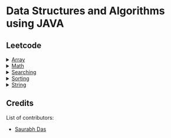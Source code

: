 # Data Structures and Algorithms using JAVA

## Leetcode

<details>
<summary><a href="https://github.com/suman-saurabh-das/problem-solving__dsa__java/tree/main/src/array">Array</a></summary>

- 001 [Concatenation of array](https://github.com/suman-saurabh-das/problem-solving__dsa__java/blob/main/src/array/leetcode/P001_Concatenation_of_array.java)
- 002 [Build array from permutation](https://github.com/suman-saurabh-das/problem-solving__dsa__java/blob/main/src/array/leetcode/P002_Build_array_from_permutation.java)
- 003 [Number of good pairs](https://github.com/suman-saurabh-das/problem-solving__dsa__java/blob/main/src/array/leetcode/P003_Number_of_good_pairs.java)
- 004 [Shuffle the array](https://github.com/suman-saurabh-das/problem-solving__dsa__java/blob/main/src/array/leetcode/P004_Shuffle_the_array.java)
- 005 [Find the original array of prefix xor](https://github.com/suman-saurabh-das/problem-solving__dsa__java/blob/main/src/array/leetcode/P005_Find_the_original_array_of_prefix_xor.java)
- 006 [Richest customer wealth](https://github.com/suman-saurabh-das/problem-solving__dsa__java/blob/main/src/array/leetcode/P006_Richest_customer_wealth.java)
- 007 [Number of employees who met the target](https://github.com/suman-saurabh-das/problem-solving__dsa__java/blob/main/src/array/leetcode/P007_Number_of_employees_who_met_the_target.java)
- 008 [Kids with the greatest number of candies](https://github.com/suman-saurabh-das/problem-solving__dsa__java/blob/main/src/array/leetcode/P008_Kids_with_the_greatest_number_of_candies.java)
- 009 [Count pairs whose sum is less than target](https://github.com/suman-saurabh-das/problem-solving__dsa__java/blob/main/src/array/leetcode/P009_Count_pairs_whose_sum_is_less_than_target.java)
- 010 [Running sum of 1D array](https://github.com/suman-saurabh-das/problem-solving__dsa__java/blob/main/src/array/leetcode/P010_Running_sum_of_1D_array.java)
- 011 [Maximum count of positive integer and negative integer](https://github.com/suman-saurabh-das/problem-solving__dsa__java/blob/main/src/array/leetcode/P011_Maximum_count_of_positive_and_negative_integer.java)
- 012 [Find numbers with even number of digits](https://github.com/suman-saurabh-das/problem-solving__dsa__java/blob/main/src/array/leetcode/P012_Find_numbers_with_even_number_of_digits.java)
- 013 [Largest local values in a matrix](https://github.com/suman-saurabh-das/problem-solving__dsa__java/blob/main/src/array/leetcode/P013_Largest_local_values_in_a_matrix.java)
- 014 [How many numbers are smaller than the current number](https://github.com/suman-saurabh-das/problem-solving__dsa__java/blob/main/src/array/leetcode/P014_How_many_numbers_are_smaller_than_the_current_number.java)
- 015 [Left and right sum differences](https://github.com/suman-saurabh-das/problem-solving__dsa__java/blob/main/src/array/leetcode/P015_Left_and_right_sum_differences.java)
- 016 [Max increase to keep city skyline](https://github.com/suman-saurabh-das/problem-solving__dsa__java/blob/main/src/array/leetcode/P016_Max_increase_to_keep_city_skyline.java)
- 017 [Create target array in the given order](https://github.com/suman-saurabh-das/problem-solving__dsa__java/blob/main/src/array/leetcode/P017_Create_target_array_in_given_order.java)
- 018 [Minimum number of operations to move all balls to each box](https://github.com/suman-saurabh-das/problem-solving__dsa__java/blob/main/src/array/leetcode/P018_Minimum_number_of_operations_to_move_all_balls_to_each_box.java)
- 019 [Decompress run-length encoded list](https://github.com/suman-saurabh-das/problem-solving__dsa__java/blob/main/src/array/leetcode/P019_Decompress_run_length_encoded_list.java)
- 020 [Number of laser beams in a bank](https://github.com/suman-saurabh-das/problem-solving__dsa__java/blob/main/src/array/leetcode/P020_Number_of_laser_beams_in_a_bank.java)
</details>

<details>
<summary><a href="https://github.com/suman-saurabh-das/problem-solving__dsa__java/tree/main/src/math">Math</a></summary>

- 001 [Arranging coins](https://github.com/suman-saurabh-das/problem-solving__dsa__java/blob/main/src/math/leetcode/P001_Arranging_coins.java)
- 002 [Sqrt(x)](https://github.com/suman-saurabh-das/problem-solving__dsa__java/blob/main/src/math/leetcode/P002_Find_square_root.java)
- 003 [Missing number](https://github.com/suman-saurabh-das/problem-solving__dsa__java/blob/main/src/math/leetcode/P003_Missing_number.java)
- 004 [Single Number](https://github.com/suman-saurabh-das/problem-solving__dsa__java/blob/main/src/math/leetcode/P004_Single_number.java)
- 005 [Sum of values at indices with K set bits](https://github.com/suman-saurabh-das/problem-solving__dsa__java/blob/main/src/math/leetcode/P005_Sum_of_values_at_indices_with_K_bits.java)
- 006 [Decode XORed array](https://github.com/suman-saurabh-das/problem-solving__dsa__java/blob/main/src/math/leetcode/P006_Decode_XORed_array.java)
- 007 [XOR operation in an array](https://github.com/suman-saurabh-das/problem-solving__dsa__java/blob/main/src/math/leetcode/P007_XOR_operation_in_an_array.java)
- 008 [Number of steps to reduce a number to zero](https://github.com/suman-saurabh-das/problem-solving__dsa__java/blob/main/src/math/leetcode/P008_Number_of_steps_to_reduce_a_number_to_zero.java)
- 009 [Minimum bit flips to convert number](https://github.com/suman-saurabh-das/problem-solving__dsa__java/blob/main/src/math/leetcode/P009_Minimum_bit_flips_to_convert_number.java)
- 010 [Flipping an image](https://github.com/suman-saurabh-das/problem-solving__dsa__java/blob/main/src/math/leetcode/P010_Flipping_an_image.java)
</details>

<details>
<summary><a href="https://github.com/suman-saurabh-das/problem-solving__dsa__java/tree/main/src/searching">Searching</a></summary>

- 001 [Search insert position](https://github.com/suman-saurabh-das/problem-solving__dsa__java/blob/main/src/searching/leetcode/P001_Search_insert_position.java)
- 002 [Find square root](https://github.com/suman-saurabh-das/problem-solving__dsa__java/blob/main/src/searching/leetcode/P002_Find_square_root.java)
- 003 [First bad version](https://github.com/suman-saurabh-das/problem-solving__dsa__java/blob/main/src/searching/leetcode/P003_First_bad_version.java)
- 004 [Guess number higher or lower](https://github.com/suman-saurabh-das/problem-solving__dsa__java/blob/main/src/searching/leetcode/P004_Guess_number_higher_or_lower.java)
- 005 [Valid perfect square](https://github.com/suman-saurabh-das/problem-solving__dsa__java/blob/main/src/searching/leetcode/P005_Valid_perfect_square.java)
- 006 [Arranging coins](https://github.com/suman-saurabh-das/problem-solving__dsa__java/blob/main/src/searching/leetcode/P006_Arranging_coins.java)
- 007 [Binary search](https://github.com/suman-saurabh-das/problem-solving__dsa__java/blob/main/src/searching/leetcode/P007_Binary_search.java)
- 008 [Check if n and its double exist](https://github.com/suman-saurabh-das/problem-solving__dsa__java/blob/main/src/searching/leetcode/P008_Check_if_n_and_its_double_exist.java)
- 009 [Maximum count of positive integer and negative integer](https://github.com/suman-saurabh-das/problem-solving__dsa__java/blob/main/src/searching/leetcode/P009_Maximum_count_of_positive_and_negative_integer.java)
- 010 [Find smallest letter greater than target](https://github.com/suman-saurabh-das/problem-solving__dsa__java/blob/main/src/searching/leetcode/P010_Find_smallest_letter_greater_than_target.java)
- 011 [Count negative numbers in a sorted matrix](https://github.com/suman-saurabh-das/problem-solving__dsa__java/blob/main/src/searching/leetcode/P011_Count_negative_numbers_in_a_sorted_matrix.java)
- 012 [Capacity to ship packages within D days](https://github.com/suman-saurabh-das/problem-solving__dsa__java/blob/main/src/searching/leetcode/P012_Capacity_to_ship_packages_within_D_days.java)
- 013 [Find the distance value between two arrays](https://github.com/suman-saurabh-das/problem-solving__dsa__java/blob/main/src/searching/leetcode/P013_Find_the_distance_value_between_two_arrays.java)
- 014 [Fair candy swap](https://github.com/suman-saurabh-das/problem-solving__dsa__java/blob/main/src/searching/leetcode/P014_Fair_candy_swap.java)
- 015 [Find first and last position of element in sorted array](https://github.com/suman-saurabh-das/problem-solving__dsa__java/blob/main/src/searching/leetcode/P015_Find_first_and_last_position_of_element_in_sorted_array.java)
- 016 [Peak index in a mountain array](https://github.com/suman-saurabh-das/problem-solving__dsa__java/blob/main/src/searching/leetcode/P016_Peak_index_in_a_mountain_array.java)
- 017 [Find peak element](https://github.com/suman-saurabh-das/problem-solving__dsa__java/blob/main/src/searching/leetcode/P017_Find_peak_element.java)
- 018 [Find in mountain array](https://github.com/suman-saurabh-das/problem-solving__dsa__java/blob/main/src/searching/leetcode/P018_Find_in_mountain_array.java)
- 019 [Search in rotated sorted array](https://github.com/suman-saurabh-das/problem-solving__dsa__java/blob/main/src/searching/leetcode/P019_Search_in_rotated_sorted_array.java)
- 020 [Split array largest sum](https://github.com/suman-saurabh-das/problem-solving__dsa__java/blob/main/src/searching/leetcode/P020_Split_array_largest_sum.java)
</details>

<details>
<summary><a href="https://github.com/suman-saurabh-das/problem-solving__dsa__java/tree/main/src/sorting">Sorting</a></summary>

- 001 [Majority element](https://github.com/suman-saurabh-das/problem-solving__dsa__java/blob/main/src/sorting/leetcode/P001_Majority_element.java)
- 002 [Contains duplicate](https://github.com/suman-saurabh-das/problem-solving__dsa__java/blob/main/src/sorting/leetcode/P002_Contains_duplicate.java)
- 003 [Widest vertical area between two points containing no points](https://github.com/suman-saurabh-das/problem-solving__dsa__java/blob/main/src/sorting/leetcode/P003_Widest_vertical_area_between_two_points_containing_no_points.java)
- 004 [Find target indices after sorting array](https://github.com/suman-saurabh-das/problem-solving__dsa__java/blob/main/src/sorting/leetcode/P004_Find_target_indices_after_sorting_array.java)
- 005 [Merge sorted array](https://github.com/suman-saurabh-das/problem-solving__dsa__java/blob/main/src/sorting/leetcode/P005_Merge_sorted_array.java)
- 006 [Valid anagram](https://github.com/suman-saurabh-das/problem-solving__dsa__java/blob/main/src/sorting/leetcode/P006_Valid_anagram.java)
- 007 [Sort the students by their Kth score](https://github.com/suman-saurabh-das/problem-solving__dsa__java/blob/main/src/sorting/leetcode/P007_Sort_the_students_by_their_Kth_score.java)
- 008 [Maximum number of coins you can get](https://github.com/suman-saurabh-das/problem-solving__dsa__java/blob/main/src/sorting/leetcode/P008_Maximum_number_of_coins_you_can_get.java)
- 009 [Arithmetic subarrays](https://github.com/suman-saurabh-das/problem-solving__dsa__java/blob/main/src/sorting/leetcode/P009_Arithmetic_subarrays.java)
- 010 [Missing number](https://github.com/suman-saurabh-das/problem-solving__dsa__java/blob/main/src/sorting/leetcode/P010_Missing_number.java)
- 011 [Minimum sum of four digit number after splitting digits](https://github.com/suman-saurabh-das/problem-solving__dsa__java/blob/main/src/sorting/leetcode/P011_Minimum_sum_of_four_digit_number_after_splitting_digits.java)
- 012 [Minimum number game](https://github.com/suman-saurabh-das/problem-solving__dsa__java/blob/main/src/sorting/leetcode/P012_Minimum_number_game.java)
- 013 [The K weakest rows in a matrix](https://github.com/suman-saurabh-das/problem-solving__dsa__java/blob/main/src/sorting/leetcode/P013_The_K_weakest_rows_in_a_matrix.java)
- 014 [Sorting the sentence](https://github.com/suman-saurabh-das/problem-solving__dsa__java/blob/main/src/sorting/leetcode/P014_Sorting_the_sentence.java)
- 015 [Maximum product difference between two pairs](https://github.com/suman-saurabh-das/problem-solving__dsa__java/blob/main/src/sorting/leetcode/P015_Maximum_product_difference_between_two_pairs.java)
- 016 [Maximum product of two elements in an array](https://github.com/suman-saurabh-das/problem-solving__dsa__java/blob/main/src/sorting/leetcode/P016_Maximum_product_of_two_elements_in_an_array.java)
- 017 [Minimum number of moves to seat everyone](https://github.com/suman-saurabh-das/problem-solving__dsa__java/blob/main/src/sorting/leetcode/P017_Minimum_number_of_moves_to_seat_everyone.java)
- 018 [Minimize maximum pair sum in array](https://github.com/suman-saurabh-das/problem-solving__dsa__java/blob/main/src/sorting/leetcode/P018_Minimize_maximum_pair_sum_in_array.java)
- 019 [Sort vowels in a string](https://github.com/suman-saurabh-das/problem-solving__dsa__java/blob/main/src/sorting/leetcode/P019_Sort_vowels_in_a_string.java)
- 020 [Find all numbers disappeared in an array](https://github.com/suman-saurabh-das/problem-solving__dsa__java/blob/main/src/sorting/leetcode/P020_Find_all_numbers_disappeared_in_an_array.java)
</details>

<details>
<summary><a href="https://github.com/suman-saurabh-das/problem-solving__dsa__java/tree/main/src/string">String</a></summary>

- 001 [Defanging an IP address](https://github.com/suman-saurabh-das/problem-solving__dsa__java/blob/main/src/string/leetcode/P001_Defanging_an_IP_address.java)
- 002 [Final value of variable after performing operations](https://github.com/suman-saurabh-das/problem-solving__dsa__java/blob/main/src/string/leetcode/P002_Final_value_of_variable_after_performing_operations.java)
- 003 [Partitioning into minimum number of deci-binary numbers](https://github.com/suman-saurabh-das/problem-solving__dsa__java/blob/main/src/string/leetcode/P003_Partitioning_into_minimum_number_of_deci_binary_numbers.java)
- 004 [Jewels and stones](https://github.com/suman-saurabh-das/problem-solving__dsa__java/blob/main/src/string/leetcode/P004_Jewels_and_stones.java)
- 005 [Find words containing character](https://github.com/suman-saurabh-das/problem-solving__dsa__java/blob/main/src/string/leetcode/P005_Find_words_containing_characters.java)
- 006 [Goal parser interpretation](https://github.com/suman-saurabh-das/problem-solving__dsa__java/blob/main/src/string/leetcode/P006_Goal_parser_interpretation.java)
- 007 [Maximum number of words found in sentences](https://github.com/suman-saurabh-das/problem-solving__dsa__java/blob/main/src/string/leetcode/P007_Maximum_number_of_words_found_in_sentences.java)
- 008 [Split a string in balanced strings](https://github.com/suman-saurabh-das/problem-solving__dsa__java/blob/main/src/string/leetcode/P008_Split_a_string_balanced_strings.java)
- 009 [Longest common prefix](https://github.com/suman-saurabh-das/problem-solving__dsa__java/blob/main/src/string/leetcode/P009_Longest_common_prefix.java)
- 010 [Find the index of the first occurrence in a string](https://github.com/suman-saurabh-das/problem-solving__dsa__java/blob/main/src/string/leetcode/P010_Find_the_index_of_the_first_occurrence_in_a_string.java)
- 011 [Score of a string](https://github.com/suman-saurabh-das/problem-solving__dsa__java/blob/main/src/string/leetcode/P011_Score_of_a_string.java)
- 012 [Permutation difference between two strings](https://github.com/suman-saurabh-das/problem-solving__dsa__java/blob/main/src/string/leetcode/P012_Permutation_difference_between_two_strings.java)
- 013 [Reverse prefix of word](https://github.com/suman-saurabh-das/problem-solving__dsa__java/blob/main/src/string/leetcode/P013_Reverse_prefix_of_word.java)
- 014 [Check if two string arrays are equivalent](https://leetcode.com/problems/check-if-two-string-arrays-are-equivalent/description/)
- 015 [Minimum amount of time to collect garbage](https://github.com/suman-saurabh-das/problem-solving__dsa__java/blob/main/src/string/leetcode/P015_Minimum_amount_of_time_to_collect_garbage.java)
- 016 [Truncate sentence](https://github.com/suman-saurabh-das/problem-solving__dsa__java/blob/main/src/string/leetcode/P016_Truncate_sentence.java)
- 017 [Count items matching a rule](https://github.com/suman-saurabh-das/problem-solving__dsa__java/blob/main/src/string/leetcode/P017_Count_items_matching_a_rule.java)
- 018 [Shuffle string](https://github.com/suman-saurabh-das/problem-solving__dsa__java/blob/main/src/string/leetcode/P018_Shuffle_string.java)
- 019 [Cells in a range on an excel sheet](https://github.com/suman-saurabh-das/problem-solving__dsa__java/blob/main/src/string/leetcode/P019_Cells_in_range_on_a_excel_sheet.java)
- 020 [Find first palindromic string in the array](https://github.com/suman-saurabh-das/problem-solving__dsa__java/blob/main/src/string/leetcode/P020_Find_first_palindromic_string_in_array.java)
</details>

## Credits
List of contributors:
- [Saurabh Das](dsumansaurabh@gmail.com)
